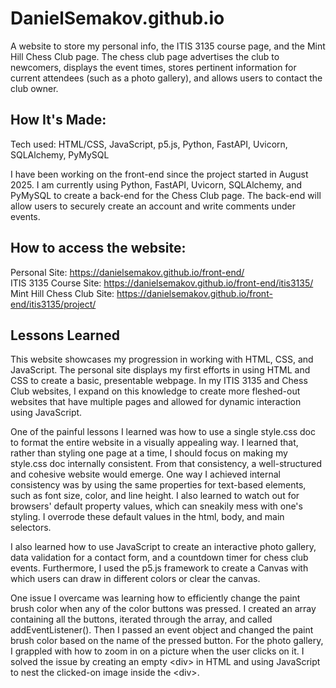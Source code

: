 # DanielSemakov.github.io

A website to store my personal info, the ITIS 3135 course page, and the Mint Hill Chess Club page. The chess
club page advertises the club to newcomers, displays the event times, stores pertinent information for current 
attendees (such as a photo gallery), and allows users to contact the club owner.

## How It's Made:
Tech used: HTML/CSS, JavaScript, p5.js, Python, FastAPI, Uvicorn, SQLAlchemy, PyMySQL

I have been working on the front-end since the project started in August 2025. I am currently using
Python, FastAPI, Uvicorn, SQLAlchemy, and PyMySQL to create a back-end for the Chess Club page.
The back-end will allow users to securely create an account and write comments under events.

## How to access the website:

Personal Site: https://danielsemakov.github.io/front-end/ <br>
ITIS 3135 Course Site: https://danielsemakov.github.io/front-end/itis3135/ <br>
Mint Hill Chess Club Site: https://danielsemakov.github.io/front-end/itis3135/project/

## Lessons Learned

This website showcases my progression in working with HTML, CSS, and JavaScript. The personal site displays 
my first efforts in using HTML and CSS to create a basic, presentable webpage. In my ITIS 3135 and Chess Club 
websites, I expand on this knowledge to create more fleshed-out websites that have multiple pages
and allowed for dynamic interaction using JavaScript.

One of the painful lessons I learned was how to use a single style.css doc to 
format the entire website in a visually appealing way. I learned that, rather than
styling one page at a time, I should focus on making my style.css doc internally
consistent. From that consistency, a well-structured and cohesive website would emerge. One way
I achieved internal consistency was by using the same properties for text-based elements,
such as font size, color, and line height. I also learned to watch out for browsers'
default property values, which can sneakily mess with one's styling. I overrode these
default values in the html, body, and main selectors.

I also learned how to use JavaScript to create an interactive photo gallery, data
validation for a contact form, and a countdown timer for chess club events.
Furthermore, I used the p5.js framework to create a Canvas with which
users can draw in different colors or clear the canvas. 

One issue I overcame was learning how to efficiently
change the paint brush color when any of the color buttons was pressed. I created an 
array containing all the buttons, iterated through the array, and called addEventListener().
Then I passed an event object and changed the paint brush color based on the name
of the pressed button. For the photo gallery, I grappled with how to zoom in on a picture when the user clicks
on it. I solved the issue by creating an empty &lt;div&gt; in HTML
and using JavaScript to nest the clicked-on image inside the &lt;div&gt;.


